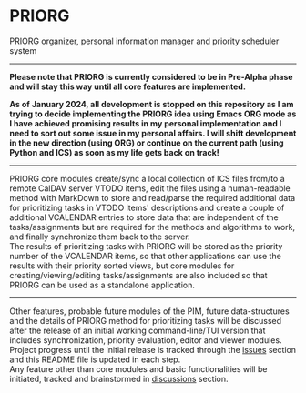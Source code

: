 # PRIORG
PRIORG organizer, personal information manager and priority scheduler system  

---

**Please note that PRIORG is currently considered to be in Pre-Alpha phase and will stay this way until all core features are implemented.**  

**As of January 2024, all development is stopped on this repository as I am trying to decide implementing the PRIORG idea using Emacs ORG mode as I have achieved promising results in my personal implementation and I need to sort out some issue in my personal affairs. I will shift development in the new direction (using ORG) or continue on the current path (using Python and ICS) as soon as my life gets back on track!**  

---

PRIORG core modules create/sync a local collection of ICS files from/to a remote CalDAV server VTODO items, edit the files using a human-readable method with MarkDown to store and read/parse the required additional data for prioritizing tasks in VTODO items' descriptions and create a couple of additional VCALENDAR entries to store data that are independent of the tasks/assignments but are required for the methods and algorithms to work, and finally synchronize them back to the server.  
The results of prioritizing tasks with PRIORG will be stored as the priority number of the VCALENDAR items, so that other applications can use the results with their priority sorted views, but core modules for creating/viewing/editing tasks/assignments are also included so that PRIORG can be used as a standalone application.  

---

Other features, probable future modules of the PIM, future data-structures and the details of PRIORG method for prioritizing tasks will be discussed after the release of an initial working command-line/TUI version that includes synchronization, priority evaluation, editor and viewer modules. Project progress until the initial release is tracked through the [issues](https://github.com/Vazirified/priorg/issues) section and this README file is updated in each step.  
Any feature other than core modules and basic functionalities will be initiated, tracked and brainstormed in [discussions](https://github.com/Vazirified/priorg/discussions) section.  